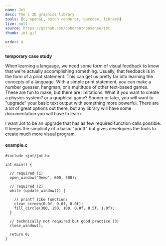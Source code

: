 ```yaml
---
name: Jot
desc: The C 2D graphics library
tools: [c, openGL, batch renderer, gamedev, library]
live: null
source: https://github.com/coherentnonsense/jot
thumb: jot.gif

order: 4
---
```


**temporary case study**

When learning a language, we need some form of visual feedback to know that we're actually accomplishing something. Usually, that feedback is in the form of a print statement. This can get us pretty far into learning the concepts of a language. With a simple print statement, you can make a number guesser, hangman, or a multitude of other text-based games. These are fun to make, but there are limitations. What if you want to create a physics system? or a graphical game? Sooner or later, you will want to "upgrade" your basic text output with something more powerful. There are a lot of great options out there, but any library will have some documentation you will have to learn.

I want Jot to be an upgrade that has as few required function calls possible. It keeps the simplicity of a basic "printf" but gives developers the tools to create much more visual program.

#### example.c

```clike
#include <jot/jot.h>

int main() {

  // required (1)
  open_window("Demo", 600, 300);

  // required (2)
  while (update_window()) {
    
    // printf like functions
    clear_screen(0.0f, 0.0f, 0.0f);
    fill_circle(300, 150, 100, 0.0f, 0.5f, 1.0f);
  }

  // technically not required but good practice (3)
  close_window();

  return 0;
}
```
